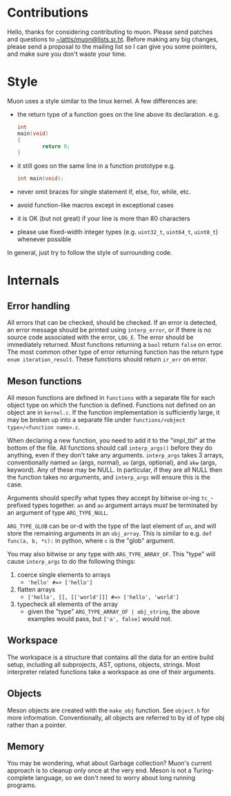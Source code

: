 <!--
SPDX-FileCopyrightText: Stone Tickle <lattis@mochiro.moe>
SPDX-FileCopyrightText: Andrea Pappacoda <andrea@pappacoda.it>
SPDX-License-Identifier: GPL-3.0-only
-->

# Contributions

Hello, thanks for considering contributing to muon.  Please send patches and
questions to <~lattis/muon@lists.sr.ht>.
Before making any big changes, please send a proposal to the mailing list so I
can give you some pointers, and make sure you don't waste your time.

# Style

Muon uses a style similar to the linux kernel.  A few differences are:

- the return type of a function goes on the line above its declaration.
  e.g.

  ```c
  int
  main(void)
  {
          return 0;
  }
  ```

- it still goes on the same line in a function prototype
  e.g.

  ```c
  int main(void);
  ```

- never omit braces for single statement if, else, for, while,  etc.
- avoid function-like macros except in exceptional cases
- it is OK (but not great) if your line is more than 80 characters
- please use fixed-width integer types (e.g. `uint32_t`, `uint64_t`, `uint8_t`)
  whenever possible

In general, just try to follow the style of surrounding code.

# Internals

## Error handling

All errors that can be checked, should be checked.  If an error is detected, an
error message should be printed using `interp_error`, or if there is no source
code associated with the error, `LOG_E`.  The error should be immediately
returned.  Most functions returning  a `bool` return `false` on error.  The most
common other type of error returning function has the return type
`enum iteration_result`.  These functions should return `ir_err` on error.

## Meson functions

All meson functions are defined in `functions` with a separate file for each
object type on which the function is defined.  Functions not defined on an
object are in `kernel.c`.  If the function implementation is sufficiently large,
it may be broken up into a separate file under `functions/<object
type>/<function name>.c`.

When declaring a new function, you need to add it to the "impl\_tbl" at the
bottom of the file.  All functions should call `interp_args()` before they do
anything, even if they don't take any arguments.  `interp_args` takes 3 arrays,
conventionally named `an` (args, normal), `ao` (args, optional), and `akw`
(args, keyword).  Any of these may be NULL.  In particular, if they are all NULL
then the function takes no arguments, and `interp_args` will ensure this is the
case.

Arguments should specify what types they accept by bitwise or-ing `tc_`-prefixed
types together.  `an` and `ao` argument arrays *must* be terminated by an
argument of type `ARG_TYPE_NULL`.

`ARG_TYPE_GLOB` can be or-d with the type of the last element of `an`, and will
store the remaining arguments in an `obj_array`.  This is similar to e.g. `def
func(a, b, *c):` in python, where `c` is the "glob" argument.

You may also bitwise or any type with `ARG_TYPE_ARRAY_OF`.  This "type" will
cause `interp_args` to do the following things:

1. coerce single elements to arrays
    - `'hello' #=> ['hello']`
2. flatten arrays
    - `['hello', [], [['world']]] #=> ['hello', 'world']`
3. typecheck all elements of the array
    - given the "type" `ARG_TYPE_ARRAY_OF | obj_string`, the above examples
      would pass, but `['a', false]` would not.

## Workspace

The workspace is a structure that contains all the data for an entire build
setup, including all subprojects, AST, options, objects, strings.  Most
interpreter related functions take a workspace as one of their arguments.

## Objects

Meson objects are created with the `make_obj` function.  See `object.h` for more
information.  Conventionally, all objects are referred to by id of type obj
rather than a pointer.

## Memory

You may be wondering, what about Garbage collection?  Muon's current approach is
to cleanup only once at the very end.  Meson is not a Turing-complete language,
so we don't need to worry about long running programs.
